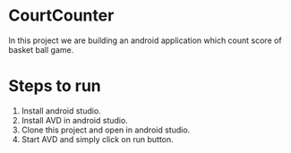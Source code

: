 # CourtCounter
In this project we are building an android application which count score of basket ball game.

# Steps to run
1. Install android studio.
2. Install AVD in android studio.
3. Clone this project and open in android studio.
4. Start AVD and simply click on run button.

